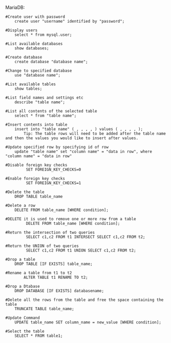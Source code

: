 
MariaDB:

	#Create user with password
		create user "username" identified by "password";
	
	#Display users
		select * from mysql.user;

	#List available databases
		show databases;

	#Create database
		create database "database name";
  
	#Change to specified database
		use "database name";
  
	#List available tables
		show tables;

	#List field names and settings etc
		describe "table name";

	#List all contents of the selected table
		select * from "table name";

	#Insert contents into table
		insert into "table name" ( , , , , ) values ( , , , , );
			Tip: The table rows will need to be added after the table name and then the values you would like to insert after values.

	#Update specified row by specifying id of row
		update "table name" set "column name" = "data in row", where "column name" = "data in row"
	
	#Disable foreign key checks
	         SET FOREIGN_KEY_CHECKS=0
        
	#Enable foreign key checks
	         SET FOREIGN_KEY_CHECKS=1
		 
	#Delete the table
		DROP TABLE table_name
	
	#Delete a row
		DELETE FROM table_name [WHERE condition];
		 
	#DELETE it is used to remove one or more row from a table
	         DELETE FROM table_name [WHERE condition];

	#Return the intersection of two queries
	         SELECT c1,c2 FROM t1 INTERSECT SELECT c1,c2 FROM t2;
		 
	#Return the UNION of two queries
	         SELECT c1,c2 FROM t1 UNION SELECT c1,c2 FROM t2;		 

	#Drop a table
		DROP TABLE [IF EXISTS] table_name;
	
	#Rename a table from t1 to t2
	        ALTER TABLE t1 RENAME TO t2;
		
	#Drop a Dtabase 
		DROP DATABASE [IF EXISTS] databasename;

	#Delete all the rows from the table and free the space containing the table
		TRUNCATE TABLE table_name;  

	#Update Command
		UPDATE table_name SET column_name = new_value [WHERE condition];

	#Select the table
		SELECT * FROM table1;